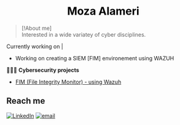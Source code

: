 <h1 align="center" style="color:black; font-weight:bold;">
  Moza Alameri
</h1>

> [!About me]  
> Interested in a wide variatey of cyber disciplines. 



 Currently working on |
- Working on creating a SIEM [FIM] environement using WAZUH 


👩🏾‍💻 **Cybersecurity projects**

- [FIM (File Integrity Monitor) - using Wazuh ](https://github.com/MouzaAlameri-sec/FIM-LAB/tree/main)




## Reach me 
 [![LinkedIn](https://img.shields.io/badge/LinkedIn-%230077B5.svg?logo=linkedin&logoColor=white)](https://www.linkedin.com/in/mouzaalameri-sec)  [![email](https://img.shields.io/badge/Email-D14836?logo=gmail&logoColor=white)](mailto:mozaalamriii@gmail.com) 

<!-- Proudly created with GPRM ( https://gprm.itsvg.in ) -->
